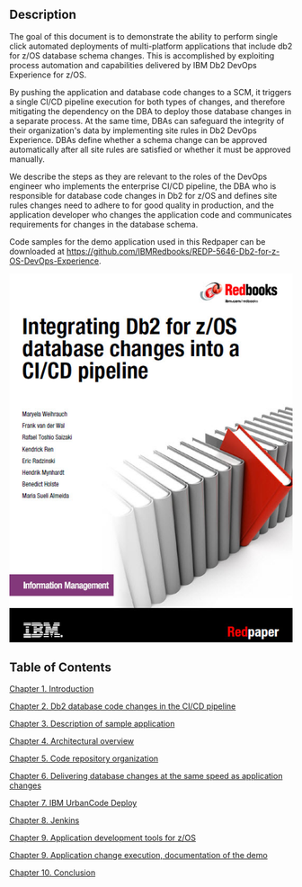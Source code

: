 ## Description

The goal of this document is to demonstrate the ability to perform single click automated deployments of multi-platform applications that include db2 for z/OS database schema changes. This is accomplished by exploiting process automation and capabilities delivered by IBM Db2 DevOps Experience for z/OS.

By pushing the application and database code changes to a SCM, it triggers a single CI/CD pipeline execution for both types of changes, and therefore mitigating the dependency on the DBA to deploy those database changes in a separate process. At the same time, DBAs can safeguard the integrity of their organization's data by implementing site rules in Db2 DevOps Experience. DBAs define whether a schema change can be approved automatically after all site rules are satisfied or whether it must be approved manually.

We describe the steps as they are relevant to the roles of the DevOps engineer who implements the enterprise CI/CD pipeline, the DBA who is responsible for database code changes in Db2 for z/OS and defines site rules changes need to adhere to for good quality in production, and the application developer who changes the application code and communicates requirements for changes in the database schema.

Code samples for the demo application used in this Redpaper can be downloaded at https://github.com/IBMRedbooks/REDP-5646-Db2-for-z-OS-DevOps-Experience.

<p align="center">
  <img alt="Git repository structure" src="images/cover.jpg">
</p>

## Table of Contents

[Chapter 1.  Introduction](C001_introduction.md)

[Chapter 2.  Db2 database code changes in the CI/CD pipeline](C002_position.md)

[Chapter 3.  Description of sample application](C003_description_sampleApp.md)

[Chapter 4.  Architectural overview](C004_architecture.md)

[Chapter 5.  Code repository organization](C005_codeRepoOrganization.md)

[Chapter 6.  Delivering database changes at the same speed as application changes](C006_doe_overall.md)

[Chapter 7.  IBM UrbanCode Deploy](C007_ucd_overall.md)

[Chapter 8.  Jenkins](C008_jenkins_overall.md)

[Chapter 9.  Application development tools for z/OS](C009_devEnvironment.md)

[Chapter 9.  Application change execution, documentation of the demo](C010_demo_overall.md)

[Chapter 10.  Conclusion](C011_conclusion.md)

